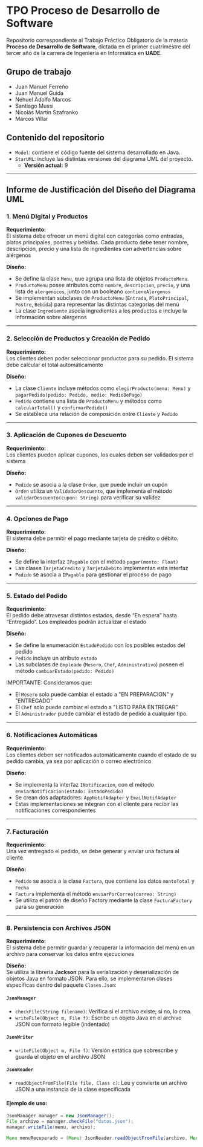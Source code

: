 # TPO Proceso de Desarrollo de Software

Repositorio correspondiente al Trabajo Práctico Obligatorio de la materia **Proceso de Desarrollo de Software**, dictada en el primer cuatrimestre del tercer año de la carrera de Ingeniería en Informática en **UADE**.

## Grupo de trabajo
- Juan Manuel Ferreño
- Juan Manuel Guida
- Nehuel Adolfo Marcos
- Santiago Mussi
- Nicolás Martín Szafranko
- Marcos Villar

## Contenido del repositorio
- `Model`: contiene el código fuente del sistema desarrollado en Java.
- `StarUML`: incluye las distintas versiones del diagrama UML del proyecto.
    - **Versión actual:** 9

---

## Informe de Justificación del Diseño del Diagrama UML

### 1. Menú Digital y Productos

**Requerimiento:**  
El sistema debe ofrecer un menú digital con categorías como entradas, platos principales, postres y bebidas. Cada producto debe tener nombre, descripción, precio y una lista de ingredientes con advertencias sobre alérgenos

**Diseño:**
- Se define la clase `Menu`, que agrupa una lista de objetos `ProductoMenu`.
- `ProductoMenu` posee atributos como `nombre`, `descripcion`, `precio`, y una lista de `alergenicos`, junto con un booleano `contieneAlergenos`
- Se implementan subclases de `ProductoMenu` (`Entrada`, `PlatoPrincipal`, `Postre`, `Bebida`) para representar las distintas categorías del menú
- La clase `Ingrediente` asocia ingredientes a los productos e incluye la información sobre alérgenos
---

### 2. Selección de Productos y Creación de Pedido

**Requerimiento:**  
Los clientes deben poder seleccionar productos para su pedido. El sistema debe calcular el total automáticamente

**Diseño:**
- La clase `Cliente` incluye métodos como `elegirProducto(menu: Menu)` y `pagarPedido(pedido: Pedido, medio: MedioDePago)`
- `Pedido` contiene una lista de `ProductoMenu` y métodos como `calcularTotal()` y `confirmarPedido()`
- Se establece una relación de composición entre `Cliente` y `Pedido`
---

### 3. Aplicación de Cupones de Descuento

**Requerimiento:**  
Los clientes pueden aplicar cupones, los cuales deben ser validados por el sistema

**Diseño:**
- `Pedido` se asocia a la clase `Orden`, que puede incluir un cupón
- `Orden` utiliza un `ValidadorDescuento`, que implementa el método `validarDescuento(cupon: String)` para verificar su validez
---

### 4. Opciones de Pago

**Requerimiento:**  
El sistema debe permitir el pago mediante tarjeta de crédito o débito.

**Diseño:**
- Se define la interfaz `IPagable` con el método `pagar(monto: Float)`
- Las clases `TarjetaCredito` y `TarjetaDebito` implementan esta interfaz
- `Pedido` se asocia a `IPagable` para gestionar el proceso de pago
---

### 5. Estado del Pedido

**Requerimiento:**  
El pedido debe atravesar distintos estados, desde “En espera” hasta “Entregado”. Los empleados podrán actualizar el estado

**Diseño:**
- Se define la enumeración `EstadoPedido` con los posibles estados del pedido
- `Pedido` incluye un atributo `estado`
- Las subclases de `Empleado` (`Mesero`, `Chef`, `Administrativo`) poseen el método `cambiarEstado(pedido: Pedido)`

IMPORTANTE: Consideramos que:
- El `Mesero` solo puede cambiar el estado a "EN PREPARACION" y "ENTREGADO"
- El `Chef` solo puede cambiar el estado a "LISTO PARA ENTREGAR"
- El `Administrador` puede cambiar el estado de pedido a cualquier tipo. 

---

### 6. Notificaciones Automáticas

**Requerimiento:**  
Los clientes deben ser notificados automáticamente cuando el estado de su pedido cambia, ya sea por aplicación o correo electrónico

**Diseño:**
- Se implementa la interfaz `INotificacion`, con el método `enviarNotificacion(estado: EstadoPedido)`
- Se crean dos adaptadores: `AppNotifAdapter` y `EmailNotifAdapter`
- Estas implementaciones se integran con el cliente para recibir las notificaciones correspondientes
---

### 7. Facturación

**Requerimiento:**  
Una vez entregado el pedido, se debe generar y enviar una factura al cliente

**Diseño:**
- `Pedido` se asocia a la clase `Factura`, que contiene los datos `montoTotal` y `Fecha`
- `Factura` implementa el método `enviarPorCorreo(correo: String)`
- Se utiliza el patrón de diseño Factory mediante la clase `FacturaFactory` para su generación
---

### 8. Persistencia con Archivos JSON

**Requerimiento:**  
El sistema debe permitir guardar y recuperar la información del menú en un archivo para conservar los datos entre ejecuciones

**Diseño:**  
Se utiliza la librería **Jackson** para la serialización y deserialización de objetos Java en formato JSON. Para ello, se implementaron clases específicas dentro del paquete `Clases.Json`:

#### `JsonManager`
- `checkFile(String filename)`: Verifica si el archivo existe; si no, lo crea.
- `writeFile(Object m, File f)`: Escribe un objeto Java en el archivo JSON con formato legible (indentado)

#### `JsonWriter`
- `writeFile(Object m, File f)`: Versión estática que sobrescribe y guarda el objeto en el archivo JSON

#### `JsonReader`
- `readObjectFromFile(File file, Class c)`: Lee y convierte un archivo JSON a una instancia de la clase especificada

#### Ejemplo de uso:
```java
JsonManager manager = new JsonManager();
File archivo = manager.checkFile("datos.json");
manager.writeFile(menu, archivo);

Menu menuRecuperado = (Menu) JsonReader.readObjectFromFile(archivo, Menu.class);

